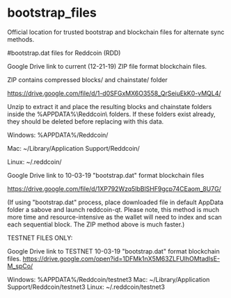 # bootstrap_files
Official location for trusted bootstrap and blockchain files for alternate sync methods.

#bootstrap.dat files for Reddcoin (RDD)

Google Drive link to current (12-21-19) ZIP file format blockchain files. 

ZIP contains compressed blocks/ and chainstate/ folder 

https://drive.google.com/file/d/1-d0SFGxMX6O3558_QrSeiuEkK0-vMQL4/

Unzip to extract it and place the resulting blocks and chainstate folders inside the %APPDATA%\Reddcoin\ folders. If these folders exist already, they should be deleted before replacing with this data. 

Windows: %APPDATA%/Reddcoin/

Mac: ~/Library/Application Support/Reddcoin/

Linux: ~/.reddcoin/


Google Drive link to 10-03-19 "bootstrap.dat" format blockchain files 

https://drive.google.com/file/d/1XP792Wzq5lbBlSHF9gcp74CEaom_8U7G/

(If using "bootstrap.dat" process, place downloaded file in default AppData folder a sabove and launch reddcoin-qt. Please note, this method is much more time and resource-intensive as the wallet will need to index and scan each sequential block. The ZIP method above is much faster.)


TESTNET FILES ONLY: 

Google Drive link to TESTNET 10-03-19 "bootstrap.dat" format blockchain files.
https://drive.google.com/open?id=1DFMk1nX5M63ZLFUlhOMtadlsE-M_spCo/ 

Windows: %APPDATA%/Reddcoin/testnet3
Mac: ~/Library/Application Support/Reddcoin/testnet3
Linux: ~/.reddcoin/testnet3
